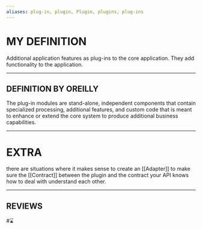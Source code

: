 ```yaml
---
aliases: plug-in, plugin, Plugin, plugins, plug-ins
---
```


# MY DEFINITION

Additional application features as plug-ins to the core application. They add functionality to the application.

---
## DEFINITION BY OREILLY

The plug-in modules are stand-alone, independent components that contain specialized processing, additional features, and custom code that is meant to enhance or extend the core system to produce additional business capabilities.

---
# EXTRA

there are situations where it makes sense to create an [[Adapter]] to make sure the [[Contract]] between the plugin and the contract your API knows how to deal with understand each other.

---
## REVIEWS
#⌛